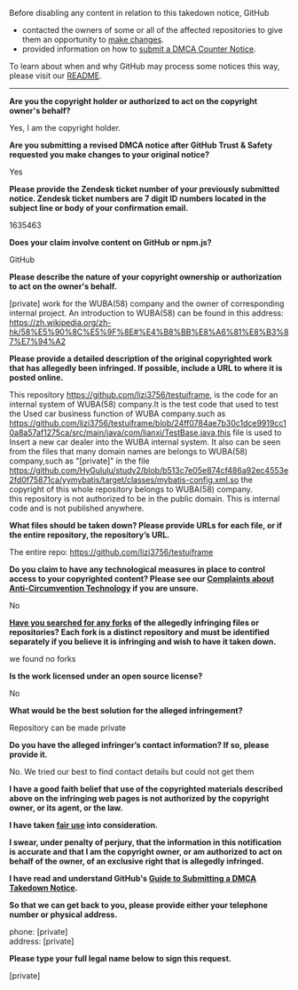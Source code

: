 Before disabling any content in relation to this takedown notice, GitHub
- contacted the owners of some or all of the affected repositories to give them an opportunity to [make changes](https://docs.github.com/en/github/site-policy/dmca-takedown-policy#a-how-does-this-actually-work).
- provided information on how to [submit a DMCA Counter Notice](https://docs.github.com/en/articles/guide-to-submitting-a-dmca-counter-notice).

To learn about when and why GitHub may process some notices this way, please visit our [README](https://github.com/github/dmca/blob/master/README.md#anatomy-of-a-takedown-notice).

---

**Are you the copyright holder or authorized to act on the copyright owner's behalf?**

Yes, I am the copyright holder.

**Are you submitting a revised DMCA notice after GitHub Trust & Safety requested you make changes to your original notice?**

Yes

**Please provide the Zendesk ticket number of your previously submitted notice. Zendesk ticket numbers are 7 digit ID numbers located in the subject line or body of your confirmation email.**

1635463

**Does your claim involve content on GitHub or npm.js?**

GitHub

**Please describe the nature of your copyright ownership or authorization to act on the owner's behalf.**

[private] work for the WUBA(58) company and the owner of corresponding internal project. An introduction to WUBA(58) can be found in this address: https://zh.wikipedia.org/zh-hk/58%E5%90%8C%E5%9F%8E#%E4%B8%BB%E8%A6%81%E8%B3%87%E7%94%A2

**Please provide a detailed description of the original copyrighted work that has allegedly been infringed. If possible, include a URL to where it is posted online.**

This repository https://github.com/lizi3756/testuiframe, is the code for an internal system of WUBA(58) company.It is the test code that used to test the Used car business function of WUBA company.such as https://github.com/lizi3756/testuiframe/blob/24ff0784ae7b30c1dce9919cc10a8a57af1275ca/src/main/java/com/lianxi/TestBase.java,this file is used to Insert a new car dealer into the WUBA internal system. It also can be seen from the files that many domain names are belongs to WUBA(58) company,such as "[private]" in the file https://github.com/HyGululu/study2/blob/b513c7e05e874cf486a92ec4553e2fd0f75871ca/yymybatis/target/classes/mybatis-config.xml.so the copyright of this whole repository belongs to WUBA(58) company.  
this repository is not authorized to be in the public domain. This is internal code and is not published anywhere.

**What files should be taken down? Please provide URLs for each file, or if the entire repository, the repository’s URL.**

The entire repo: https://github.com/lizi3756/testuiframe

**Do you claim to have any technological measures in place to control access to your copyrighted content? Please see our <a href="https://docs.github.com/articles/guide-to-submitting-a-dmca-takedown-notice#complaints-about-anti-circumvention-technology">Complaints about Anti-Circumvention Technology</a> if you are unsure.**

No

**<a href="https://docs.github.com/articles/dmca-takedown-policy#b-what-about-forks-or-whats-a-fork">Have you searched for any forks</a> of the allegedly infringing files or repositories? Each fork is a distinct repository and must be identified separately if you believe it is infringing and wish to have it taken down.**

we found no forks

**Is the work licensed under an open source license?**

No

**What would be the best solution for the alleged infringement?**

Repository can be made private

**Do you have the alleged infringer’s contact information? If so, please provide it.**

No. We tried our best to find contact details but could not get them

**I have a good faith belief that use of the copyrighted materials described above on the infringing web pages is not authorized by the copyright owner, or its agent, or the law.**

**I have taken <a href="https://www.lumendatabase.org/topics/22">fair use</a> into consideration.**

**I swear, under penalty of perjury, that the information in this notification is accurate and that I am the copyright owner, or am authorized to act on behalf of the owner, of an exclusive right that is allegedly infringed.**

**I have read and understand GitHub's <a href="https://docs.github.com/articles/guide-to-submitting-a-dmca-takedown-notice/">Guide to Submitting a DMCA Takedown Notice</a>.**

**So that we can get back to you, please provide either your telephone number or physical address.**

phone: [private]  
address: [private]  

**Please type your full legal name below to sign this request.**

[private]  
